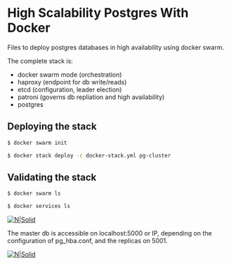 # High Scalability Postgres With Docker

Files to deploy postgres databases in high availability using docker swarm.

The complete stack is:
- docker swarm mode (orchestration)
- haproxy (endpoint for db write/reads)
- etcd (configuration, leader election)
- patroni (governs db repliation and high availability)
- postgres

## Deploying the stack

```sh
$ docker swarm init
```
```sh
$ docker stack deploy -c docker-stack.yml pg-cluster
```
## Validating the stack

```sh
$ docker swarm ls
```
```sh
$ docker services ls
```

[![N|Solid](https://usuarioperu.com/wp-content/uploads/2019/04/HA-postgres.png)](https://usuarioperu.com/wp-content/uploads/2019/04/HA-postgres.png)

The master db is accessible on localhost:5000 or IP, depending on the configuration of pg_hba.conf, and the replicas on 5001.

[![N|Solid](http://usuarioperu.com/wp-content/uploads/2019/04/HA-postgres-validation.png)](http://usuarioperu.com/wp-content/uploads/2019/04/HA-postgres-validation.png)
